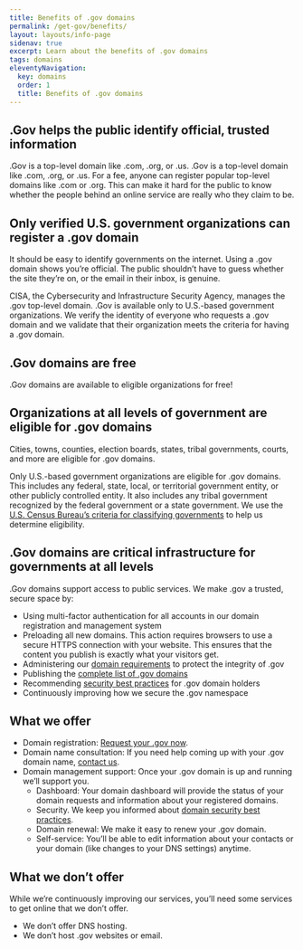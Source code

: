 ```yaml
---
title: Benefits of .gov domains
permalink: /get-gov/benefits/
layout: layouts/info-page
sidenav: true
excerpt: Learn about the benefits of .gov domains
tags: domains
eleventyNavigation:
  key: domains
  order: 1
  title: Benefits of .gov domains 
---
```


## .Gov helps the public identify official, trusted information

.Gov is a top-level domain like .com, .org, or .us. .Gov is a top-level domain like .com, .org, or .us. For a fee, anyone can register popular top-level domains like .com or .org. This can make it hard for the public to know whether the people behind an online service are really who they claim to be.

## Only verified U.S. government organizations can register a .gov domain 

It should be easy to identify governments on the internet. Using a .gov domain shows you’re official. The public shouldn’t have to guess whether the site they’re on, or the email in their inbox, is genuine.

CISA, the Cybersecurity and Infrastructure Security Agency, manages the .gov top-level domain. .Gov is available only to U.S.-based government organizations. We verify the identity of everyone who requests a .gov domain and we validate that their organization meets the criteria for having a .gov domain.

## .Gov domains are free

.Gov domains are available to eligible organizations for free! 

## Organizations at all levels of government are eligible for .gov domains

Cities, towns, counties, election boards, states, tribal governments, courts, and more are eligible for .gov domains. 

Only U.S.-based government organizations are eligible for .gov domains. This includes any federal, state, local, or territorial government entity, or other publicly controlled entity. It also includes any tribal government recognized by the federal government or a state government. We use the [U.S. Census Bureau’s criteria for classifying governments](https://www.census.gov/programs-surveys/gus/technical-documentation/methodology/population-of-interest1.html) to help us determine eligibility.

## .Gov domains are critical infrastructure for governments at all levels

.Gov domains support access to public services. We make .gov a trusted, secure space by:
- Using multi-factor authentication for all accounts in our domain registration and management system
- Preloading all new domains. This action requires browsers to use a secure HTTPS connection with your website. This ensures that the content you publish is exactly what your visitors get.
- Administering our [domain requirements](domains_requirements.md) to protect the integrity of .gov
- Publishing the [complete list of .gov domains](#)
- Recommending [security best practices](#) for .gov domain holders
- Continuously improving how we secure the .gov namespace

## What we offer

- Domain registration: [Request your .gov now](#).
- Domain name consultation: If you need help coming up with your .gov domain name, [contact us](#).
- Domain management support: Once your .gov domain is up and running we’ll support you.
    - Dashboard: Your domain dashboard will provide the status of your domain requests and information about your registered domains.
    - Security. We keep you informed about [domain security best practices](#).
    - Domain renewal: We make it easy to renew your .gov domain.
    - Self-service: You’ll be able to edit information about your contacts or your domain (like changes to your DNS settings) anytime. 

## What we don’t offer

While we’re continuously improving our services, you’ll need some services to get online that we don’t offer. 
- We don’t offer DNS hosting. 
- We don’t host .gov websites or email.

